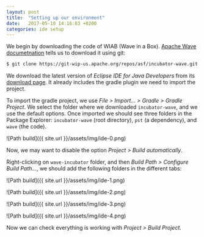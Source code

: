 ```yaml
---
layout: post
title:  "Setting up our environment"
date:   2017-05-10 14:16:03 +0200
categories: ide setup
---
```


We begin by downloading the code of WIAB (Wave in a Box). [Apache Wave
documetnation][1] tells us to download it using git:

```sh
$ git clone https://git-wip-us.apache.org/repos/asf/incubator-wave.git
```

We download the latest version of _Eclipse IDE for Java Developers_ from its
[download page][2]. It already includes the gradle plugin we need to import the
project.

To import the gradle project, we use _File > Import... > Gradle > Gradle
Project_. We select the folder where we downloaded `incubator-wave`, and we use
the default options. Once imported we should see three folders in the Package
Explorer: `incubator-wave` (root directory), `pst` (a dependency), and `wave`
(the code).

![Path build]({{ site.url }}/assets/img/ide-0.png)

Now, we may want to disable the option _Project > Build automatically_.

Right-clicking on `wave-incubator` folder, and then _Build Path > Configure
Build Path..._, we should add the following folders in the different tabs:

![Path build]({{ site.url }}/assets/img/ide-1.png)

![Path build]({{ site.url }}/assets/img/ide-2.png)

![Path build]({{ site.url }}/assets/img/ide-3.png)

![Path build]({{ site.url }}/assets/img/ide-4.png)

Now we can check everything is working with _Project > Build Project_.


[1]: https://incubator.apache.org/wave/source-code.html
[2]: https://www.eclipse.org/downloads/eclipse-packages/
